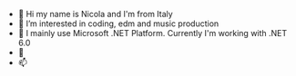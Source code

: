 - 👋 Hi my name is Nicola and I'm from Italy
- 👀 I’m interested in coding, edm and music production 
- 🌱 I mainly use Microsoft .NET Platform. Currently I'm working with .NET 6.0
- 💞️ 
- 📫 

<!---
NicolaSilvestri22/NicolaSilvestri22 is a ✨ special ✨ repository because its `README.md` (this file) appears on your GitHub profile.
You can click the Preview link to take a look at your changes.
--->
